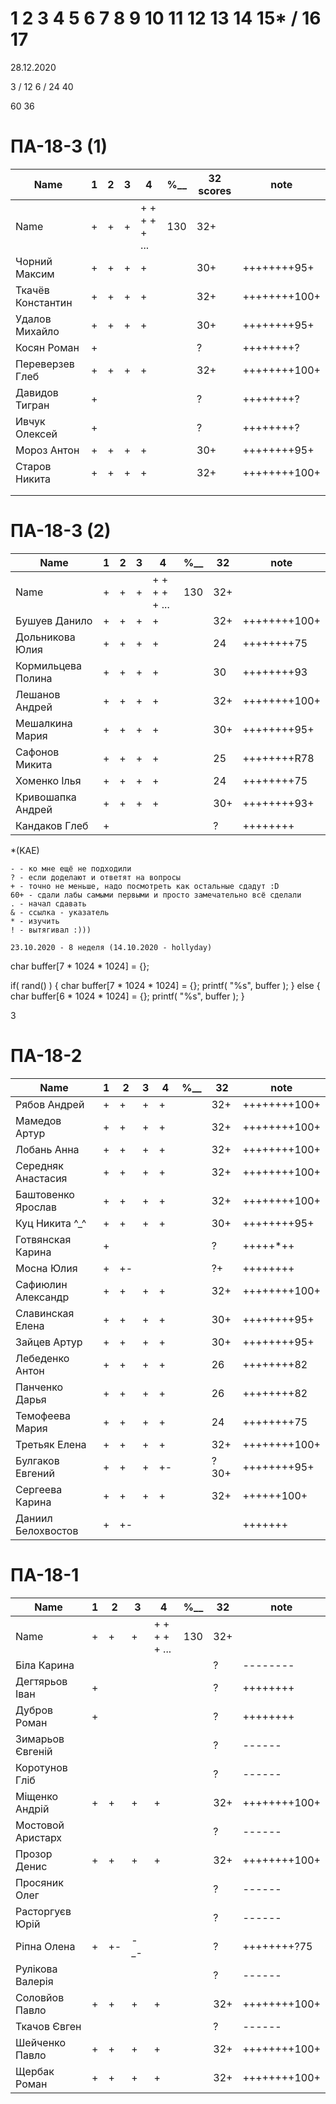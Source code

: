 # 1 2 3 4 5 6 7 8 9 10 11 12 13 14 15* / 16 17

28.12.2020

3 / 12
6 / 24
40

60
36


# ПА-18-3 (1) 
|Name|1|2|3|4|________%__________|32 scores|note|
| --- | --- | --- | --- | --- | --- | --- | --- |
|Name		|+|+|+|+ + + + + ...|		130		|32+||
|Чорний Максим		|+|+|+|+|				|30+|++++++++95+|	polazaz
|Ткачёв	Константин	|+|+|+|+|				|32+|++++++++100+|	trems - Сияние Кинг
|Удалов	Михайло		|+|+|+|+|				|30+|++++++++95+|	
|Косян Роман 		|+||||					|?|++++++++?|
|Переверзев Глеб	|+|+|+|+|				|32+|++++++++100+| GAP
|Давидов Тигран		|+||||					|?|++++++++?|
|Ивчук Олексей		|+||||					|?|++++++++?|
|Мороз Антон		|+|+|+|+|				|30+|++++++++95+|
|Старов Никита		|+|+|+|+|				|32+|++++++++100+| GS - GreenShark
||
||

# ПА-18-3 (2) 
|Name|1|2|3|4|________%__________|32|note|
| --- | --- | --- | --- | --- | --- | --- | --- |
|Name		|+|+|+|+ + + + + ...|		130		|32+||
|Бушуев Данило			|+|+|+|+|			|32+|++++++++100+| - BDO
|Дольникова Юлия		|+|+|+|+|			|24|++++++++75|
|Кормильцева Полина		|+|+|+|+|			|30|++++++++93|
|Лешанов Андрей			|+|+|+|+|			|32+|++++++++100+|
|Мешалкина Мария		|+|+|+|+|			|30+|++++++++95+|
|Сафонов Микита			|+|+|+|+|			|25|++++++++R78|
|Хоменко Ілья			|+|+|+|+|			|24|++++++++75|
|Кривошапка Андрей		|+|+|+|+|			|30+|++++++++93+|
|Кандаков Глеб			|+||||				|?|++++++++|

*(KAE)
```
- - ко мне ещё не подходили
? - если доделают и ответят на вопросы 
+ - точно не меньше, надо посмотреть как остальные сдадут :D  
60+ - сдали лабы самыми первыми и просто замечательно всё сделали
. - начал сдавать
& - ссылка - указатель
* - изучить
! - вытягивал :)))

23.10.2020 - 8 неделя (14.10.2020 - hollyday)
```
char buffer[7 * 1024 * 1024] = {};

if( rand() ) {
       char buffer[7 * 1024 * 1024] = {};
       printf( "%s", buffer );
    } else {
       char buffer[6 * 1024 * 1024] = {};
       printf( "%s", buffer );
    }

3
# ПА-18-2
|Name|1|2|3|4|________%__________|32|note|
| --- | --- | --- | --- | --- | --- | --- | --- |
|Рябов Андрей			|+|+|+|+|			|32+|++++++++100+|
|Мамедов Артур			|+|+|+|+|			|32+|++++++++100+|
|Лобань Анна			|+|+|+|+|			|32+|++++++++100+|
|Середняк Анастасия		|+|+|+|+|			|32+|++++++++100+| ABS
|Баштовенко Ярослав		|+|+|+|+|			|32+|++++++++100+|
|Куц Никита	^_^			|+|+|+|+|			|30+|++++++++95+| ^_^
|Готвянская Карина		|+||||				|?|+++++*++|
|Мосна Юлия				|+|+-|||			|?+|++++++++|
|Сафиюлин Александр		|+|+|+|+|			|32+|++++++++100+|
|Славинская Елена		|+|+|+|+|			|30+|++++++++95+| Lena ^_^
|Зайцев Артур			|+|+|+|+|			|30+|++++++++95+|believefenix
|Лебеденко Антон		|+|+|+|+|			|26|++++++++82|
|Панченко Дарья			|+|+|+|+|			|26|++++++++82|
|Темофеева Мария		|+|+|+|+|			|24|++++++++75|
|Третьяк Елена			|+|+|+|+|			|32+|++++++++100+| Grace_Biz  - Объяснить контекст и окно - почему только одно нужно
|Булгаков Евгений		|+|+|+|+-|			|?30+|++++++++95+| Bumblebee
|Сергеева Карина		|+|+|+|+|			|32+|++++++100+|
|Даниил Белохвостов		|+|+-|||			||+++++++|

# ПА-18-1
|Name|1|2|3|4|________%__________|32|note|
| --- | --- | --- | --- | --- | --- | --- | --- |
|Name		|+|+|+|+ + + + + ...|		130		|32+||
|Біла Карина			|||||				|?|--------|
|Дегтярьов Іван			|+||||				|?|++++++++|
|Дубров Роман			|+||||				|?|++++++++|
|Зимарьов Євгеній		|||||				|?|------|
|Коротунов Гліб			|||||				|?|------|
|Міщенко Андрій			|+|+|+|+|			|32+|++++++++100+|
|Мостовой Аристарх		|||||				|?|------|
|Прозор Денис			|+|+|+|+|			|32+|++++++++100+| zonmen
|Просяник Олег			|||||				|?|------|
|Расторгуєв Юрій		|||||				|?|------|
|Ріпна Олена			|+|+-|-_-||			|?|++++++++?75|
|Рулікова Валерія		|||||				|?|------|
|Соловйов Павло			|+|+|+|+|			|32+|++++++++100+|
|Ткачов Євген			|||||				|?|------|
|Шейченко Павло			|+|+|+|+|			|32+|++++++++100+|
|Щербак Роман			|+|+|+|+|			|32+|++++++++100+|




